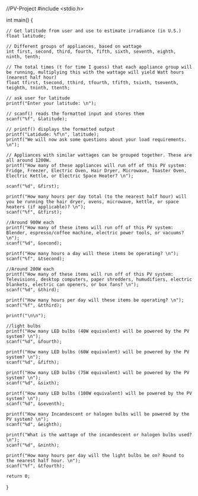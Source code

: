 //PV-Project
#include <stdio.h>

int main() {

	// Get latitude from user and use to estimate irradiance (in U.S.)
	float latitude;
	
	// Different groups of appliances, based on wattage
	int first, second, third, fourth, fifth, sixth, seventh, eighth, ninth, tenth;
	
	// The total times (t for time I guess) that each appliance group will be running, multiplying this with the wattage will yield Watt hours (nearest half hour)
	float tfirst, tsecond, tthird, tfourth, tfifth, tsixth, tseventh, teighth, tninth, ttenth;

	// ask user for latitude
	printf("Enter your latitude: \n");

	// scanf() reads the formatted input and stores them
	scanf("%f", &latitude);

	// printf() displays the formatted output
	printf("Latidude: %f\n", latitude);
	printf("We will now ask some questions about your load requirements. \n");
	
	// Appliances with similar wattages can be grouped together. These are all around 1200W.
	printf("How many of these appliances will run off of this PV system: Fridge, Freezer, Electric Oven, Hair Dryer, Microwave, Toaster Oven, Electric Kettle, or Electric Space Heater? \n");
	
	scanf("%d", &first);
	
	printf("How many hours per day total (to the nearest half hour) will you be running the hair dryer, ovens, microwave, kettle, or space heaters (if applicable)? \n");
	scanf("%f", &tfirst);
	
	//Around 900W each
	printf("How many of these items will run off of this PV system: Blender, espresso/coffee machine, electric power tools, or vacuums? \n");
	scanf("%d", &second);
	
	printf("How many hours a day will these items be operating? \n");
	scanf("%f", &tsecond);
	
	//Around 200W each
	printf("How many of these items will run off of this PV system: Televisions, desktop computers, paper shredders, humudifiers, electric blankets, electric can openers, or box fans? \n");
	scanf("%d", &third);
	
	printf("How many hours per day will these items be operating? \n");
	scanf("%f", &tthird);
	
	printf("\n\n");
	
	//light bulbs
	printf("How many LED bulbs (40W equivalent) will be powered by the PV system? \n");
	scanf("%d", &fourth);
	
	printf("How many LED bulbs (60W equivalent) will be powered by the PV system? \n");
	scanf("%d", &fifth);
	
	printf("How many LED bulbs (75W equivalent) will be powered by the PV system? \n");
	scanf("%d", &sixth);
	
	printf("How many LED bulbs (100W equivalent) will be powered by the PV system? \n");
	scanf("%d", &seventh);
	
	printf("How many Incandescent or halogen bulbs will be powered by the PV system? \n");
	scanf("%d", &eighth);
	
	printf("What is the wattage of the incandescent or halogen bulbs used? \n");
	scanf("%d", &ninth);
	
	printf("How many hours per day will the light bulbs be on? Round to the nearest half hour. \n");
	scanf("%f", &tfourth);
	
	return 0;
}

